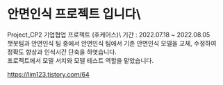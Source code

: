# 안면인식 프로젝트 입니다\
Project_CP2 기업협업 프로젝트 (후케어스)\ 
기간 : 2022.07.18 ~ 2022.08.05\
챗봇팀과 안면인식 팀 중에서 안면인식 팀에서 기존 안면인식 모델을 교체, 수정하여\
정확도 향상과 인식시간 단축을 하엿습니다.\
프로젝트에서 모델 서치와 모델 테스트 역할을 맡았습니다.

https://lim123.tistory.com/64
